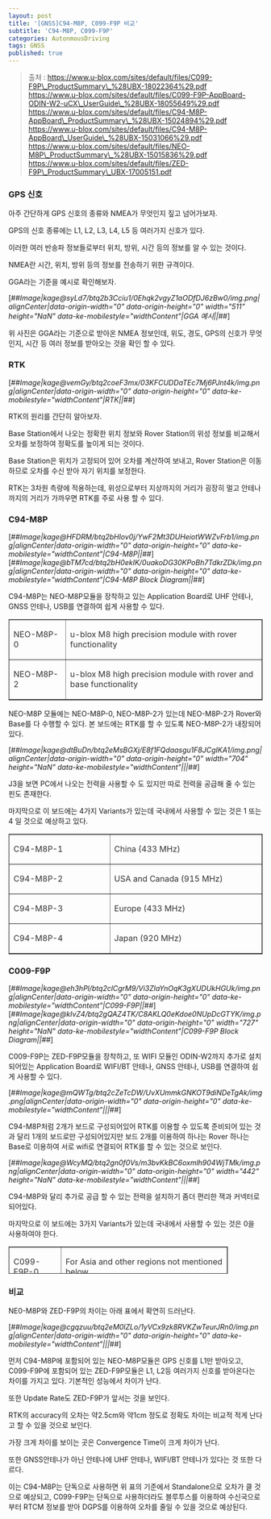```yaml
---
layout: post
title: '[GNSS]C94-M8P, C099-F9P 비교'
subtitle: 'C94-M8P, C099-F9P'
categories: AutonmousDriving
tags: GNSS
published: true
---
```


> 출처 : https://www.u-blox.com/sites/default/files/C099-F9P\_ProductSummary\_%28UBX-18022364%29.pdf  
> https://www.u-blox.com/sites/default/files/C099-F9P-AppBoard-ODIN-W2-uCX\_UserGuide\_%28UBX-18055649%29.pdf  
> https://www.u-blox.com/sites/default/files/C94-M8P-AppBoard\_ProductSummary\_%28UBX-15024894%29.pdf  
> https://www.u-blox.com/sites/default/files/C94-M8P-AppBoard\_UserGuide\_%28UBX-15031066%29.pdf  
> https://www.u-blox.com/sites/default/files/NEO-M8P\_ProductSummary\_%28UBX-15015836%29.pdf  
> https://www.u-blox.com/sites/default/files/ZED-F9P\_ProductSummary\_UBX-17005151.pdf

### GPS 신호

아주 간단하게 GPS 신호의 종류와 NMEA가 무엇인지 짚고 넘어가보자.

GPS의 신호 종류에는 L1, L2, L3, L4, L5 등 여러가지 신호가 있다.

이러한 여러 반송파 정보들로부터 위치, 방위, 시간 등의 정보를 알 수 있는 것이다.

NMEA란 시간, 위치, 방위 등의 정보를 전송하기 위한 규격이다.

GGA라는 기준을 예시로 확인해보자.

[##_Image|kage@syLd7/btq2b3Cciu1/0Ehqk2vgyZ1aODfDJ6zBw0/img.png|alignCenter|data-origin-width="0" data-origin-height="0" width="511" height="NaN" data-ke-mobilestyle="widthContent"|GGA 예시||_##]

위 사진은 GGA라는 기준으로 받아온 NMEA 정보인데, 위도, 경도, GPS의 신호가 무엇인지, 시간 등 여러 정보를 받아오는 것을 확인 할 수 있다.

### RTK

[##_Image|kage@vemGy/btq2coeF3mx/03KFCUDDaTEc7Mj6PJnt4k/img.png|alignCenter|data-origin-width="0" data-origin-height="0" data-ke-mobilestyle="widthContent"|RTK||_##]

RTK의 원리를 간단히 알아보자.

Base Station에서 나오는 정확한 위치 정보와 Rover Station의 위성 정보를 비교해서 오차를 보정하여 정확도를 높이게 되는 것이다.

Base Station은 위치가 고정되어 있어 오차를 계산하여 보내고, Rover Station은 이동하므로 오차를 수신 받아 자기 위치를 보정한다.

RTK는 3차원 측량에 적용하는데, 위성으로부터 지상까지의 거리가 굉장히 멀고 안테나까지의 거리가 가까우면 RTK를 주로 사용 할 수 있다.

### C94-M8P

[##_Image|kage@HFDRM/btq2bHlov0j/YwF2Mt3DUHeiotWWZvFrb1/img.png|alignCenter|data-origin-width="0" data-origin-height="0" data-ke-mobilestyle="widthContent"|C94-M8P||_##][##_Image|kage@bTM7cd/btq2bH0ekIK/0uakoDG30KPoBh7TdkrZDk/img.png|alignCenter|data-origin-width="0" data-origin-height="0" data-ke-mobilestyle="widthContent"|C94-M8P Block Diagram||_##]

C94-M8P는 NEO-M8P모듈을 장착하고 있는 Application Board로 UHF 안테나, GNSS 안테나, USB를 연결하여 쉽게 사용할 수 있다.

<table style="border-collapse: collapse; width: 100%;" border="1"><tbody><tr><td style="width: 18.1395%;"><p data-ke-size="size16"><span style="color: #333333;">NEO-M8P-0&nbsp;</span></p></td><td style="width: 62.7907%;"><p data-ke-size="size16"><span style="color: #333333;">u-blox M8 high precision module with rover functionality&nbsp;</span></p></td></tr><tr><td style="width: 18.1395%;"><p data-ke-size="size16"><span style="color: #333333;">NEO-M8P-2&nbsp;</span></p></td><td style="width: 62.7907%;"><p data-ke-size="size16"><span style="color: #333333;">u-blox M8 high precision module with rover and base functionality</span></p></td></tr></tbody></table>

NEO-M8P 모듈에는 NEO-M8P-0, NEO-M8P-2가 있는데 NEO-M8P-2가 Rover와 Base를 다 수행할 수 있다. 본 보드에는 RTK를 할 수 있도록 NEO-M8P-2가 내장되어 있다.

[##_Image|kage@dtBuDn/btq2eMsBGXj/E8f1FQdaasgu1F8JCgIKA1/img.png|alignCenter|data-origin-width="0" data-origin-height="0" width="704" height="NaN" data-ke-mobilestyle="widthContent"|||_##]

J3을 보면 PC에서 나오는 전력을 사용할 수 도 있지만 따로 전력을 공급해 줄 수 있는 핀도 존재한다.

마지막으로 이 보드에는 4가지 Variants가 있는데 국내에서 사용할 수 있는 것은 1 또는 4 일 것으로 예상하고 있다.

<table style="border-collapse: collapse; width: 100%;" border="1"><tbody><tr><td style="width: 16.6279%;"><p data-ke-size="size16"><span style="color: #333333;">C94-M8P-1&nbsp;</span></p></td><td style="width: 25.0509%;"><p data-ke-size="size16"><span style="color: #333333;">China (433 MHz)&nbsp;</span></p></td></tr><tr><td style="width: 16.6279%;"><p data-ke-size="size16"><span style="color: #333333;">C94-M8P-2</span></p></td><td style="width: 25.0509%;"><p data-ke-size="size16"><span style="color: #333333;">USA and Canada (915 MHz)&nbsp;</span></p></td></tr><tr><td style="width: 16.6279%;"><p data-ke-size="size16"><span style="color: #333333;">C94-M8P-3&nbsp;</span></p></td><td style="width: 25.0509%;"><p data-ke-size="size16"><span style="color: #333333;">Europe (433 MHz)&nbsp;</span></p></td></tr><tr><td style="width: 16.6279%;"><p data-ke-size="size16"><span style="color: #333333;">C94-M8P-4&nbsp;</span></p></td><td style="width: 25.0509%;"><p data-ke-size="size16"><span style="color: #333333;">Japan (920 MHz)</span></p></td></tr></tbody></table>

### C009-F9P

[##_Image|kage@eh3hPl/btq2clCgrM9/Vi3ZlaYnOqK3gXUDUkHGUk/img.png|alignCenter|data-origin-width="0" data-origin-height="0" data-ke-mobilestyle="widthContent"|C099-F9P||_##][##_Image|kage@kIvZ4/btq2gQAZ4TK/C8AKLQ0eKdoe0NUpDcGTYK/img.png|alignCenter|data-origin-width="0" data-origin-height="0" width="727" height="NaN" data-ke-mobilestyle="widthContent"|C099-F9P Block Diagram||_##]

C009-F9P는 ZED-F9P모듈을 장착하고, 또 WIFI 모듈인 ODIN-W2까지 추가로 설치 되어있는 Application Board로 WIFI/BT 안테나, GNSS 안테나, USB를 연결하여 쉽게 사용할 수 있다.

[##_Image|kage@mQWTg/btq2cZeTcDW/UvXUmmkGNKOT9diNDeTgAk/img.png|alignCenter|data-origin-width="0" data-origin-height="0" data-ke-mobilestyle="widthContent"|||_##]

C94-M8P처럼 2개가 보드로 구성되어있어 RTK를 이용할 수 있도록 준비되어 있는 것과 달리 1개의 보드로만 구성되어있지만 보드 2개를 이용하여 하나는 Rover 하나는 Base로 이용하여 서로 wifi로 연결되어 RTK를 할 수 있는 것으로 보인다. 

[##_Image|kage@WcyMQ/btq2gn0f0Vs/m3bvKkBC6oxmlh904WjTMk/img.png|alignCenter|data-origin-width="0" data-origin-height="0" width="442" height="NaN" data-ke-mobilestyle="widthContent"|||_##]

C94-M8P와 달리 추가로 공급 할 수 있는 전력을 설치하기 좀더 편리한 잭과 커넥터로 되어있다. 

마지막으로 이 보드에는 3가지 Variants가 있는데 국내에서 사용할 수 있는 것은 0을 사용하여야 한다.

<table style="border-collapse: collapse; width: 86.2283%; height: 54px;" border="1"><tbody><tr style="height: 18px;"><td style="width: 16.8605%; height: 18px;"><p data-ke-size="size16"><span style="color: #333333;">C099-F9P-0&nbsp;</span></p></td><td style="width: 53.6046%; height: 18px;"><p data-ke-size="size16"><span style="color: #333333;">For Asia and other regions not mentioned below</span></p></td></tr><tr style="height: 18px;"><td style="width: 16.8605%; height: 18px;"><p data-ke-size="size16"><span style="color: #333333;">C099-F9P-1</span></p></td><td style="width: 53.6046%; height: 18px;"><p data-ke-size="size16"><span style="color: #333333;">For Europe, Russia, Australia, USA and Canada SmartNet trial license included</span></p></td></tr><tr style="height: 18px;"><td style="width: 16.8605%; height: 18px;"><p data-ke-size="size16"><span style="color: #333333;">C099-F9P-2</span></p></td><td style="width: 53.6046%; height: 18px;"><p data-ke-size="size16"><span style="color: #333333;">For US</span></p></td></tr></tbody></table>

### 비교

NE0-M8P와 ZED-F9P의 차이는 아래 표에서 확연히 드러난다.

[##_Image|kage@cgqzuu/btq2eM0lZLo/1yVCx9zk8RVKZwTeurJRn0/img.png|alignCenter|data-origin-width="0" data-origin-height="0" data-ke-mobilestyle="widthContent"|||_##]

먼저 C94-M8P에 포함되어 있는 NEO-M8P모듈은 GPS 신호를 L1만 받아오고, C099-F9P에 포함되어 있는 ZED-F9P모듈은 L1, L2등 여러가지 신호를 받아온다는 차이를 가지고 있다. 기본적인 성능에서 차이가 난다.

또한 Update Rate도 ZED-F9P가 앞서는 것을 보인다.

RTK의 accuracy의 오차는 약2.5cm와 약1cm 정도로 정확도 차이는 비교적 적게 난다고 할 수 있을 것으로 보인다.

가장 크게 차이를 보이는 곳은 Convergence Time이 크게 차이가 난다.

또한 GNSS안테나가 아닌 안테나에 UHF 안테나, WIFI/BT 안테나가 있다는 것 또한 다르다.

이는 C94-M8P는 단독으로 사용하면 위 표의 기준에서 Standalone으로 오차가 클 것으로 예상되고, C099-F9P는 단독으로 사용하더라도 블루투스를 이용하여 수신국으로부터 RTCM 정보를 받아 DGPS를 이용하여 오차를 줄일 수 있을 것으로 예상된다.
